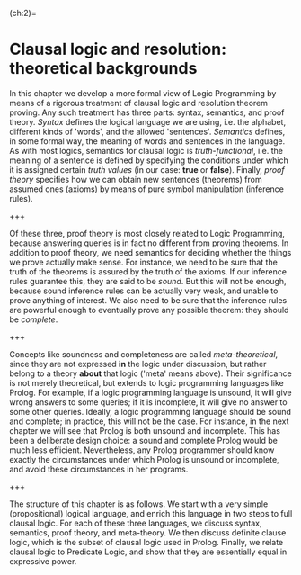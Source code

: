 <!--H2: Chapter 2-->
(ch:2)=
# Clausal logic and resolution: theoretical backgrounds #

In this chapter we develop a more formal view of Logic Programming by means of a rigorous treatment of clausal logic and resolution theorem proving. Any such treatment has three parts: syntax, semantics, and proof theory. *Syntax* defines the logical language we are using, i.e. the alphabet, different kinds of 'words', and the allowed 'sentences'. *Semantics* defines, in some formal way, the meaning of words and sentences in the language. As with most logics, semantics for clausal logic is *truth-functional*, i.e. the meaning of a sentence is defined by specifying the conditions under which it is assigned certain *truth values* (in our case: **true** or **false**). Finally, *proof theory* specifies how we can obtain new sentences (theorems) from assumed ones (axioms) by means of pure symbol manipulation (inference rules).

+++

Of these three, proof theory is most closely related to Logic Programming, because answering queries is in fact no different from proving theorems. In addition to proof theory, we need semantics for deciding whether the things we prove actually make sense. For instance, we need to be sure that the truth of the theorems is assured by the truth of the axioms. If our inference rules guarantee this, they are said to be *sound*. But this will not be enough, because sound inference rules can be actually very weak, and unable to prove anything of interest. We also need to be sure that the inference rules are powerful enough to eventually prove any possible theorem: they should be *complete*.

+++

Concepts like soundness and completeness are called *meta-theoretical*, since they are not expressed **in** the logic under discussion, but rather belong to a theory **about** that logic ('meta' means above). Their significance is not merely theoretical, but extends to logic programming languages like Prolog. For example, if a logic programming language is unsound, it will give wrong answers to some queries; if it is incomplete, it will give no answer to some other queries. Ideally, a logic programming language should be sound and complete; in practice, this will not be the case. For instance, in the next chapter we will see that Prolog is both unsound and incomplete. This has been a deliberate design choice: a sound and complete Prolog would be much less efficient. Nevertheless, any Prolog programmer should know exactly the circumstances under which Prolog is unsound or incomplete, and avoid these circumstances in her programs.

+++

The structure of this chapter is as follows. We start with a very simple (propositional) logical language, and enrich this language in two steps to full clausal logic. For each of these three languages, we discuss syntax, semantics, proof theory, and meta-theory. We then discuss definite clause logic, which is the subset of clausal logic used in Prolog. Finally, we relate clausal logic to Predicate Logic, and show that they are essentially equal in expressive power.
